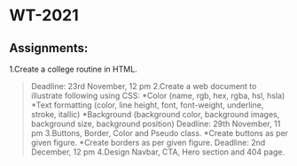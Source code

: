 # WT-2021
## Assignments:
1.Create a college routine in HTML.
>Deadline: 23rd November, 12 pm
2.Create a web document to illustrate following using CSS:
*Color (name, rgb, hex, rgba, hsl, hsla)
*Text formatting (color, line height, font, font-weight, underline, stroke, itallic)
*Background (background color, background images, background size, background position)
>Deadline: 29th November, 11 pm
3.Buttons, Border, Color and Pseudo class.
*Create buttons as per given figure.
*Create borders as per given figure.
>Deadline: 2nd December, 12 pm
4.Design Navbar, CTA, Hero section and 404 page.